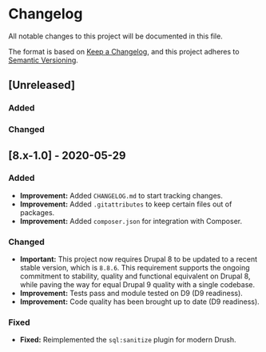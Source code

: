 # Changelog
All notable changes to this project will be documented in this file.

The format is based on [Keep a Changelog](https://keepachangelog.com/en/1.0.0/),
and this project adheres to
[Semantic Versioning](https://semver.org/spec/v2.0.0.html).

## [Unreleased]

### Added

### Changed

## [8.x-1.0] - 2020-05-29

### Added
- **Improvement:** Added `CHANGELOG.md` to start tracking changes.
- **Improvement:** Added `.gitattributes` to keep certain files out of packages.
- **Improvement:** Added `composer.json` for integration with Composer.

### Changed
- **Important:** This project now requires Drupal 8 to be updated to a recent
  stable version, which is ``8.8.6``. This requirement supports the ongoing
  commitment to stability, quality and functional equivalent on Drupal 8, while
  paving the way for equal Drupal 9 quality with a single codebase.
- **Improvement:** Tests pass and module tested on D9 (D9 readiness).
- **Improvement:** Code quality has been brought up to date (D9 readiness).

### Fixed
- **Fixed:** Reimplemented the ``sql:sanitize`` plugin for modern Drush.